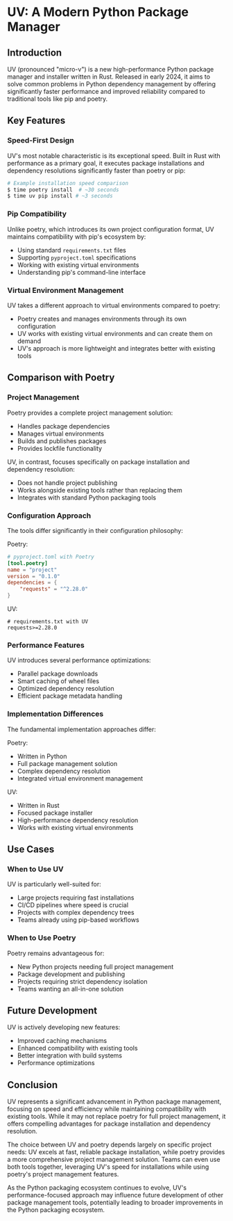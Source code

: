 # UV: A Modern Python Package Manager

## Introduction

UV (pronounced "micro-v") is a new high-performance Python package manager and installer written in Rust. Released in early 2024, it aims to solve common problems in Python dependency management by offering significantly faster performance and improved reliability compared to traditional tools like pip and poetry.

## Key Features

### Speed-First Design
UV's most notable characteristic is its exceptional speed. Built in Rust with performance as a primary goal, it executes package installations and dependency resolutions significantly faster than poetry or pip:

```bash
# Example installation speed comparison
$ time poetry install  # ~30 seconds
$ time uv pip install # ~3 seconds
```

### Pip Compatibility
Unlike poetry, which introduces its own project configuration format, UV maintains compatibility with pip's ecosystem by:
- Using standard `requirements.txt` files
- Supporting `pyproject.toml` specifications
- Working with existing virtual environments
- Understanding pip's command-line interface

### Virtual Environment Management
UV takes a different approach to virtual environments compared to poetry:
- Poetry creates and manages environments through its own configuration
- UV works with existing virtual environments and can create them on demand
- UV's approach is more lightweight and integrates better with existing tools

## Comparison with Poetry

### Project Management
Poetry provides a complete project management solution:
- Handles package dependencies
- Manages virtual environments
- Builds and publishes packages
- Provides lockfile functionality

UV, in contrast, focuses specifically on package installation and dependency resolution:
- Does not handle project publishing
- Works alongside existing tools rather than replacing them
- Integrates with standard Python packaging tools

### Configuration Approach
The tools differ significantly in their configuration philosophy:

Poetry:
```toml
# pyproject.toml with Poetry
[tool.poetry]
name = "project"
version = "0.1.0"
dependencies = {
    "requests" = "^2.28.0"
}
```

UV:
```text
# requirements.txt with UV
requests>=2.28.0
```

### Performance Features

UV introduces several performance optimizations:
- Parallel package downloads
- Smart caching of wheel files
- Optimized dependency resolution
- Efficient package metadata handling

### Implementation Differences

The fundamental implementation approaches differ:

Poetry:
- Written in Python
- Full package management solution
- Complex dependency resolution
- Integrated virtual environment management

UV:
- Written in Rust
- Focused package installer
- High-performance dependency resolution
- Works with existing virtual environments

## Use Cases

### When to Use UV

UV is particularly well-suited for:
- Large projects requiring fast installations
- CI/CD pipelines where speed is crucial
- Projects with complex dependency trees
- Teams already using pip-based workflows

### When to Use Poetry

Poetry remains advantageous for:
- New Python projects needing full project management
- Package development and publishing
- Projects requiring strict dependency isolation
- Teams wanting an all-in-one solution

## Future Development

UV is actively developing new features:
- Improved caching mechanisms
- Enhanced compatibility with existing tools
- Better integration with build systems
- Performance optimizations

## Conclusion

UV represents a significant advancement in Python package management, focusing on speed and efficiency while maintaining compatibility with existing tools. While it may not replace poetry for full project management, it offers compelling advantages for package installation and dependency resolution.

The choice between UV and poetry depends largely on specific project needs: UV excels at fast, reliable package installation, while poetry provides a more comprehensive project management solution. Teams can even use both tools together, leveraging UV's speed for installations while using poetry's project management features.

As the Python packaging ecosystem continues to evolve, UV's performance-focused approach may influence future development of other package management tools, potentially leading to broader improvements in the Python packaging ecosystem.
